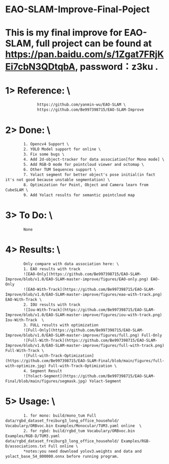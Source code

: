 # EAO-SLAM-Improve-Final-Poject
# This is my final improve for EAO-SLAM, full project can be found at https://pan.baidu.com/s/1Zgat7FRjKEi7cbN3QDtqbA, password：z3ku .

# 1> Reference: \
                  https://github.com/yanmin-wu/EAO-SLAM \
                  https://github.com/Be997398715/EAO-SLAM-Improve 
              
# 2> Done:  \
            1. Opencv4 Support \
            2. YOLO Model support for online \
            3. Fix some bugs \
            4. Add 2d-object-tracker for data association[for Mono mode] \
            5. Add RGB-D mode for pointcloud viewer and octomap \
            6. Other TUM Sequences support \
            7. Yolact segment for better object's pose initial(in fact it's not good because unstable segmentation) \
            8. Optimization for Point, Object and Camera learn from CubeSLAM \
            9. Add Yolact results for semantic pointcloud map 

# 3> To Do: \
            None
            
          
# 4> Results: \
            Only compare with data association here: \
            1. EAO results with track 
            ![EAO-Only](https://github.com/Be997398715/EAO-SLAM-Improve/blob/v1.0/EAO-SLAM-master-improve/figures/EAO-only.png) EAO-Only 
            ![EAO-With-Track](https://github.com/Be997398715/EAO-SLAM-Improve/blob/v1.0/EAO-SLAM-master-improve/figures/eao-with-track.png) EAO-With-Track \
            2. IOU results with track 
            ![Iou-With-Track](https://github.com/Be997398715/EAO-SLAM-Improve/blob/v1.0/EAO-SLAM-master-improve/figures/iou-with-track.png) Iou-With-Track  \
            3. FULL results with optimization 
            ![Full-Only](https://github.com/Be997398715/EAO-SLAM-Improve/blob/v1.0/EAO-SLAM-master-improve/figures/full.png) Full-Only
            ![Full-With-Track](https://github.com/Be997398715/EAO-SLAM-Improve/blob/v1.0/EAO-SLAM-master-improve/figures/full-with-track.png) Full-With-Track \
            ![Full-with-Track-Optimization](https://github.com/Be997398715/EAO-SLAM-Final/blob/main/figures/full-with-optimize.jpg) Full-with-Track-Optimization \
            4. Segment Result
            ![Yolact-Segment](https://github.com/Be997398715/EAO-SLAM-Final/blob/main/figures/segmask.jpg) Yolact-Segment 
            


# 5> Usage: \
            1. for mono: build/mono_tum Full data/rgbd_dataset_freiburg3_long_office_household/ Vocabulary/ORBvoc.bin Examples/Monocular/TUM3.yaml online  \
            2. for rgbd: build/rgbd_tum Vocabulary/ORBvoc.bin Examples/RGB-D/TUM3.yaml data/rgbd_dataset_freiburg3_long_office_household/ Examples/RGB-D/associations.txt Full online \
            *notes:you need download yolov3.weights and data and yolact_base_54_800000.onnx before running program.

          
          
